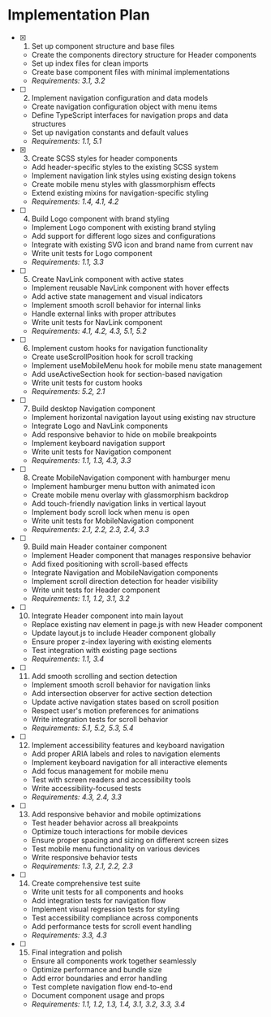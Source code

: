 # Implementation Plan

- [x] 1. Set up component structure and base files
  - Create the components directory structure for Header components
  - Set up index files for clean imports
  - Create base component files with minimal implementations
  - _Requirements: 3.1, 3.2_

- [ ] 2. Implement navigation configuration and data models
  - Create navigation configuration object with menu items
  - Define TypeScript interfaces for navigation props and data structures
  - Set up navigation constants and default values
  - _Requirements: 1.1, 5.1_

- [x] 3. Create SCSS styles for header components
  - Add header-specific styles to the existing SCSS system
  - Implement navigation link styles using existing design tokens
  - Create mobile menu styles with glassmorphism effects
  - Extend existing mixins for navigation-specific styling
  - _Requirements: 1.4, 4.1, 4.2_

- [ ] 4. Build Logo component with brand styling
  - Implement Logo component with existing brand styling
  - Add support for different logo sizes and configurations
  - Integrate with existing SVG icon and brand name from current nav
  - Write unit tests for Logo component
  - _Requirements: 1.1, 3.3_

- [ ] 5. Create NavLink component with active states
  - Implement reusable NavLink component with hover effects
  - Add active state management and visual indicators
  - Implement smooth scroll behavior for internal links
  - Handle external links with proper attributes
  - Write unit tests for NavLink component
  - _Requirements: 4.1, 4.2, 4.3, 5.1, 5.2_

- [ ] 6. Implement custom hooks for navigation functionality
  - Create useScrollPosition hook for scroll tracking
  - Implement useMobileMenu hook for mobile menu state management
  - Add useActiveSection hook for section-based navigation
  - Write unit tests for custom hooks
  - _Requirements: 5.2, 2.1_

- [ ] 7. Build desktop Navigation component
  - Implement horizontal navigation layout using existing nav structure
  - Integrate Logo and NavLink components
  - Add responsive behavior to hide on mobile breakpoints
  - Implement keyboard navigation support
  - Write unit tests for Navigation component
  - _Requirements: 1.1, 1.3, 4.3, 3.3_

- [ ] 8. Create MobileNavigation component with hamburger menu
  - Implement hamburger menu button with animated icon
  - Create mobile menu overlay with glassmorphism backdrop
  - Add touch-friendly navigation links in vertical layout
  - Implement body scroll lock when menu is open
  - Write unit tests for MobileNavigation component
  - _Requirements: 2.1, 2.2, 2.3, 2.4, 3.3_

- [ ] 9. Build main Header container component
  - Implement Header component that manages responsive behavior
  - Add fixed positioning with scroll-based effects
  - Integrate Navigation and MobileNavigation components
  - Implement scroll direction detection for header visibility
  - Write unit tests for Header component
  - _Requirements: 1.1, 1.2, 3.1, 3.2_

- [ ] 10. Integrate Header component into main layout
  - Replace existing nav element in page.js with new Header component
  - Update layout.js to include Header component globally
  - Ensure proper z-index layering with existing elements
  - Test integration with existing page sections
  - _Requirements: 1.1, 3.4_

- [ ] 11. Add smooth scrolling and section detection
  - Implement smooth scroll behavior for navigation links
  - Add intersection observer for active section detection
  - Update active navigation states based on scroll position
  - Respect user's motion preferences for animations
  - Write integration tests for scroll behavior
  - _Requirements: 5.1, 5.2, 5.3, 5.4_

- [ ] 12. Implement accessibility features and keyboard navigation
  - Add proper ARIA labels and roles to navigation elements
  - Implement keyboard navigation for all interactive elements
  - Add focus management for mobile menu
  - Test with screen readers and accessibility tools
  - Write accessibility-focused tests
  - _Requirements: 4.3, 2.4, 3.3_

- [ ] 13. Add responsive behavior and mobile optimizations
  - Test header behavior across all breakpoints
  - Optimize touch interactions for mobile devices
  - Ensure proper spacing and sizing on different screen sizes
  - Test mobile menu functionality on various devices
  - Write responsive behavior tests
  - _Requirements: 1.3, 2.1, 2.2, 2.3_

- [ ] 14. Create comprehensive test suite
  - Write unit tests for all components and hooks
  - Add integration tests for navigation flow
  - Implement visual regression tests for styling
  - Test accessibility compliance across components
  - Add performance tests for scroll event handling
  - _Requirements: 3.3, 4.3_

- [ ] 15. Final integration and polish
  - Ensure all components work together seamlessly
  - Optimize performance and bundle size
  - Add error boundaries and error handling
  - Test complete navigation flow end-to-end
  - Document component usage and props
  - _Requirements: 1.1, 1.2, 1.3, 1.4, 3.1, 3.2, 3.3, 3.4_

